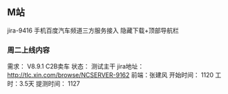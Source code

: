 
## M站
jira-9416 手机百度汽车频道三方服务接入 隐藏下载+顶部导航栏
### 周二上线内容
需求： V8.9.1 C2B卖车
状态： 测试主干 
jira地址：http://tlc.xin.com/browse/NCSERVER-9162
前端：张建风 
开始时间： 1120 
工时：3.5天 
提测时间： 1127
